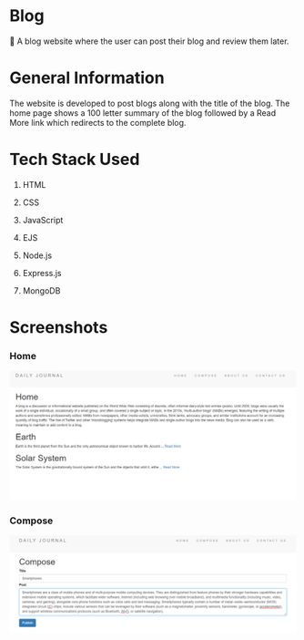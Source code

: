 # Blog
📝 A blog website where the user can post their blog and review them later.

# General Information
The website is developed to post blogs along with the title of the blog.
The home page shows a 100 letter summary of the blog followed by a Read More link which redirects to the complete blog.

# Tech Stack Used

1) HTML

2) CSS

4) JavaScript

6) EJS

8) Node.js

10) Express.js

12) MongoDB

# Screenshots

### Home
![](images/home.png)

### Compose
![](images/compose.png)

